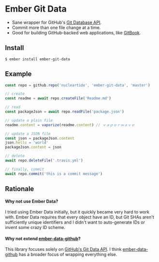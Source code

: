 
# Ember Git Data

- Sane wrapper for GitHub's [Git Database API][1].
- Commit more than one file change at a time.
- Good for building GitHub-backed web applications, like [GitBook][2].

## Install

```
$ ember install ember-git-data
```

## Example

```js
const repo = github.repo('nucleartide', 'ember-git-data', 'master')

// create
const readme = await repo.createFile('Readme.md')

// read
const packageJson = await repo.readFile('package.json')

// update a plain file
readme.content = vaporize(readme.content) // ｖａｐｏｒｗａｖｅ

// update a JSON file
const json = packageJson.content
json.hello = 'world'
packageJson.content = json

// delete
await repo.deleteFile('.travis.yml')

// finally, commit
await repo.commit('this is a commit message')
```

## Rationale

#### Why not use Ember Data?

I tried using Ember Data initially, but it quickly became very hard to work with. Ember Data requires that every object have an ID, but Git SHAs aren't sufficiently unique identifiers and I didn't want to auto-generate IDs or invent some crazy ID scheme.

#### Why not extend [ember-data-github][3]?

This library focuses solely on [GitHub's Git Data API][1]. I think [ember-data-github][3] has a broader focus of wrapping everything else.

[1]: https://developer.github.com/v3/git/
[2]: https://www.gitbook.com/
[3]: https://github.com/elwayman02/ember-data-github


